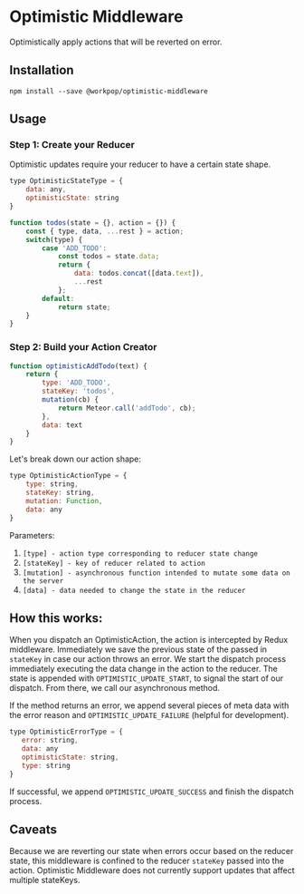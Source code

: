 # Optimistic Middleware

Optimistically apply actions that will be reverted on error.

## Installation

`npm install --save @workpop/optimistic-middleware`

## Usage

### Step 1: Create your Reducer

Optimistic updates require your reducer to have a certain state shape. 

```js
type OptimisticStateType = {
    data: any,
    optimisticState: string
}
```

```js
function todos(state = {}, action = {}) {
    const { type, data, ...rest } = action;
    switch(type) {
        case 'ADD_TODO':
            const todos = state.data;
            return {
                data: todos.concat([data.text]),
                ...rest
            };
        default:
            return state;
    }
}
```

### Step 2: Build your Action Creator

```js
function optimisticAddTodo(text) {
    return {
        type: 'ADD_TODO',
        stateKey: 'todos',
        mutation(cb) {
            return Meteor.call('addTodo', cb);
        },
        data: text
    }
}
```

Let's break down our action shape:

```js
type OptimisticActionType = {
    type: string,
    stateKey: string,
    mutation: Function,
    data: any
}
```

Parameters:

1. `[type] - action type corresponding to reducer state change`
2. `[stateKey] - key of reducer related to action`
3. `[mutation] - asynchronous function intended to mutate some data on the server`
4. `[data] - data needed to change the state in the reducer`

## How this works:

When you dispatch an OptimisticAction, the action is intercepted by Redux middleware. Immediately we save the previous state of the passed in `stateKey` in case our action throws an error. 
We start the dispatch process immediately executing the data change in the action to the reducer. The state is appended with `OPTIMISTIC_UPDATE_START`, to signal the start of our dispatch.
From there, we call our asynchronous method. 

If the method returns an error, we append several pieces of meta data with the error reason and `OPTIMISTIC_UPDATE_FAILURE` (helpful for development).

 ```js
 type OptimisticErrorType = {
    error: string,
    data: any
    optimisticState: string,
    type: string
 }
 ```
If successful, we append `OPTIMISTIC_UPDATE_SUCCESS` and finish the dispatch process.

## Caveats

Because we are reverting our state when errors occur based on the reducer state, this middleware is confined to the reducer `stateKey` passed into the action. Optimistic Middleware does not currently support updates that affect multiple stateKeys.
